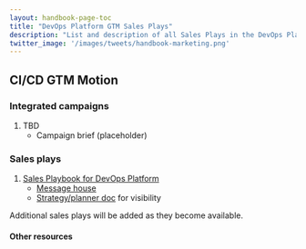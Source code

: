 ```yaml
---
layout: handbook-page-toc
title: "DevOps Platform GTM Sales Plays"
description: "List and description of all Sales Plays in the DevOps Platform GTM motion"
twitter_image: '/images/tweets/handbook-marketing.png'
---
```


## CI/CD GTM Motion 

### Integrated campaigns
1. TBD
   - Campaign brief (placeholder)

### Sales plays

1. [Sales Playbook for DevOps Platform](/handbook/marketing/plan-fy22/gtm-devops-platform/devops-platform-planner/devops-platform-playbook)
   - [Message house](/handbook/marketing/strategic-marketing/usecase-gtm/devops-platform/message-house/)
   - [Strategy/planner doc](/handbook/marketing/plan-fy22/gtm-devops-platform/devops-platform-planner) for visibility

Additional sales plays will be added as they become available.

#### Other resources

